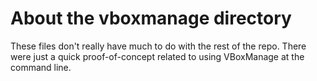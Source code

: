 # About the vboxmanage directory

These files don't really have much to do with the rest of the repo. There were just a quick proof-of-concept related to using VBoxManage at the command line.